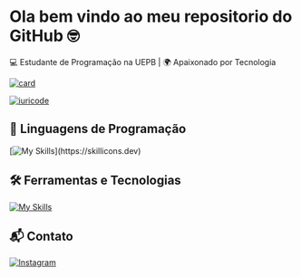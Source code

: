 # Ola bem vindo ao meu repositorio do GitHub 🤓

💻 Estudante de Programação na UEPB | 🌍 Apaixonado por Tecnologia 

[![card](https://github-readme-stats.vercel.app/api?username=FelipeHM-code&theme=tokyonight&show_icons=true)](https://github.com/anuraghazra/github-readme-stats)

[![iuricode](https://github-readme-stats.vercel.app/api/top-langs/?username=FelipeHM-code&hide=html&layout=compact&theme=tokyonight)](https://github.com/anuraghazra/github-readme-stats)



## 🚀 Linguagens de Programação
[![My Skills](https://skillicons.dev/icons?i=c,cs,cpp,py,js,html,css,)](https://skillicons.dev)

## 🛠️ Ferramentas e Tecnologias
[![My Skills](https://skillicons.dev/icons?i=unity,eclipse,androidstudio,git,vscode,idea)](https://skillicons.dev)

## 📬 Contato 
[![Instagram](https://img.shields.io/badge/-Felipe_Henrique-purple?style=flat-square&logo=Instagram&logoColor=white&link={Link})](https://www.instagram.com/__felipehenriquee/?hl=pt-br)


